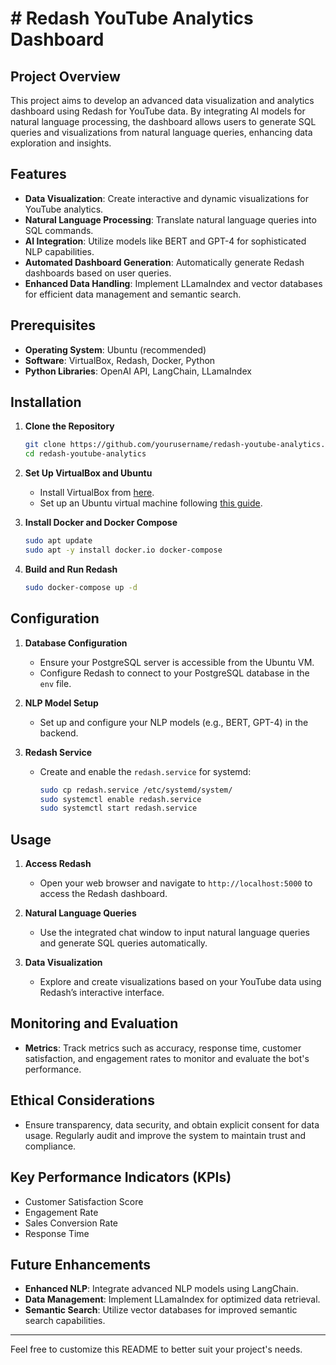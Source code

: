 # # Redash YouTube Analytics Dashboard

## Project Overview

This project aims to develop an advanced data visualization and analytics dashboard using Redash for YouTube data. By integrating AI models for natural language processing, the dashboard allows users to generate SQL queries and visualizations from natural language queries, enhancing data exploration and insights.

## Features

- **Data Visualization**: Create interactive and dynamic visualizations for YouTube analytics.
- **Natural Language Processing**: Translate natural language queries into SQL commands.
- **AI Integration**: Utilize models like BERT and GPT-4 for sophisticated NLP capabilities.
- **Automated Dashboard Generation**: Automatically generate Redash dashboards based on user queries.
- **Enhanced Data Handling**: Implement LLamaIndex and vector databases for efficient data management and semantic search.

## Prerequisites

- **Operating System**: Ubuntu (recommended)
- **Software**: VirtualBox, Redash, Docker, Python
- **Python Libraries**: OpenAI API, LangChain, LLamaIndex

## Installation

1. **Clone the Repository**
    ```bash
    git clone https://github.com/yourusername/redash-youtube-analytics.git
    cd redash-youtube-analytics
    ```

2. **Set Up VirtualBox and Ubuntu**
    - Install VirtualBox from [here](https://www.virtualbox.org/).
    - Set up an Ubuntu virtual machine following [this guide](https://ubuntu.com/tutorials/tutorial-ubuntu-desktop#1-overview).

3. **Install Docker and Docker Compose**
    ```bash
    sudo apt update
    sudo apt -y install docker.io docker-compose
    ```

4. **Build and Run Redash**
    ```bash
    sudo docker-compose up -d
    ```

## Configuration

1. **Database Configuration**
    - Ensure your PostgreSQL server is accessible from the Ubuntu VM.
    - Configure Redash to connect to your PostgreSQL database in the `env` file.

2. **NLP Model Setup**
    - Set up and configure your NLP models (e.g., BERT, GPT-4) in the backend.

3. **Redash Service**
    - Create and enable the `redash.service` for systemd:
        ```bash
        sudo cp redash.service /etc/systemd/system/
        sudo systemctl enable redash.service
        sudo systemctl start redash.service
        ```

## Usage

1. **Access Redash**
    - Open your web browser and navigate to `http://localhost:5000` to access the Redash dashboard.

2. **Natural Language Queries**
    - Use the integrated chat window to input natural language queries and generate SQL queries automatically.

3. **Data Visualization**
    - Explore and create visualizations based on your YouTube data using Redash’s interactive interface.

## Monitoring and Evaluation

- **Metrics**: Track metrics such as accuracy, response time, customer satisfaction, and engagement rates to monitor and evaluate the bot's performance.

## Ethical Considerations

- Ensure transparency, data security, and obtain explicit consent for data usage. Regularly audit and improve the system to maintain trust and compliance.

## Key Performance Indicators (KPIs)

- Customer Satisfaction Score
- Engagement Rate
- Sales Conversion Rate
- Response Time

## Future Enhancements

- **Enhanced NLP**: Integrate advanced NLP models using LangChain.
- **Data Management**: Implement LLamaIndex for optimized data retrieval.
- **Semantic Search**: Utilize vector databases for improved semantic search capabilities.

---

Feel free to customize this README to better suit your project's needs.
